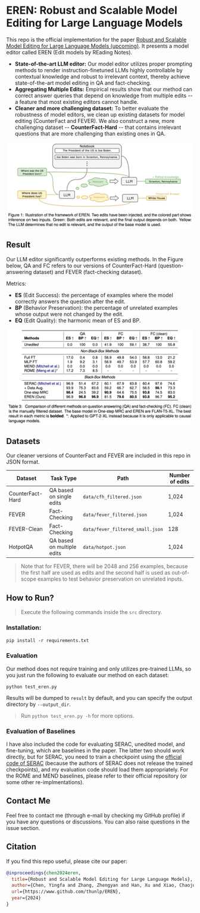# EREN: Robust and Scalable Model Editing for Large Language Models

This repo is the official implementation for the paper [Robust and Scalable Model Editing for Large Language Models (upcoming)](upcoming-paper-link). It presents a model editor called EREN (Edit models by REading Notes).

- **State-of-the-art LLM editor:** Our model editor utilizes proper prompting methods to render instruction-finetuned LLMs highly controllable by contextual knowledge and robust to irrelevant context, thereby achieve state-of-the-art model editing in QA and fact-checking.
- **Aggregating Multiple Edits:** Empirical results show that our method can correct answer queries that depend on knowledge from multiple edits -- a feature that most existing editors cannot handle.
- **Cleaner and more challenging dataset:** To better evaluate the robustness of model editors, we clean up existing datasets for model editing (CounterFact and FEVER). We also construct a new, more challenging dataset -- **CounterFact-Hard** -- that contains irrelevant questions that are more challenging than existing ones in QA. 

![framework of EREN](images/framework.png)

## Result

Our LLM editor significantly outperforms existing methods. In the Figure below, QA and FC refers to our versions of CounterFact-Hard (question-answering dataset) and FEVER (fact-checking dataset).

Metrics:

- **ES** (Edit Success): the percentage of examples where the model correctly answers the question after the edit.
- **BP** (Behavior Preservation): the percentage of unrelated examples whose output were not changed by the edit.
- **EQ** (Edit Quality): the harmonic mean of ES and BP.

![Table 3 in the paper](images/table3.png)

## Datasets

Our cleaner versions of CounterFact and FEVER are included in this repo in JSON format.

| Dataset          | Task Type                  | Path                             | Number of edits |
| ---------------- | -------------------------- | -------------------------------- | --------------- |
| CounterFact-Hard | QA based on single edits   | `data/cfh_filtered.json`         | 1,024           |
| FEVER            | Fact-Checking              | `data/fever_filtered.json`       | 1,024           |
| FEVER-Clean      | Fact-Checking              | `data/fever_filtered_small.json` | 128             |
| HotpotQA         | QA based on multiple edits | `data/hotpot.json`               | 1,024           |

> Note that for FEVER, there will be 2048 and 256 examples, because the first half are used as edits and the second half is used as out-of-scope examples to test behavior preservation on unrelated inputs.

## How to Run?

> Execute the following commands inside the `src` directory.

### Installation:

```shell
pip install -r requirements.txt
```

### Evaluation

Our method does not require training and only utilizes pre-trained LLMs, so you just run the following to evaluate our method on each dataset:

```shell
python test_eren.py
```

Results will be dumped to `result` by default, and you can specify the output directory by `--output_dir`.

> Run `python test_eren.py -h` for more options.

### Evaluation of Baselines

I have also included the code for evaluating SERAC, unedited model, and fine-tuning, which are baselines in the paper. The latter two should work directly, but for SERAC, you need to train a checkpoint using the [official code of SERAC](https://github.com/eric-mitchell/serac) (because the authors of SERAC does not release the trained checkpoints), and my evaluation code should load them appropriately. For the ROME and MEND baselines, please refer to their official repository (or some other re-implmentations).

## Contact Me

Feel free to contact me (through e-mail by checking my GitHub profile) if you have any questions or discussions. You can also raise questions in the issue section.

## Citation

If you find this repo useful, please cite our paper:

```bibtex
@inproceedings{chen2024eren,
  title={Robust and Scalable Model Editing for Large Language Models},
  author={Chen, Yingfa and Zhang, Zhengyan and Han, Xu and Xiao, Chaojun and Liu, Zhiyuan and Chen, Chen and Li, Kuai and Yang, Tao and Sun, Maosong},
  url={https://www.github.com/thunlp/EREN},
  year={2024}
}
```
